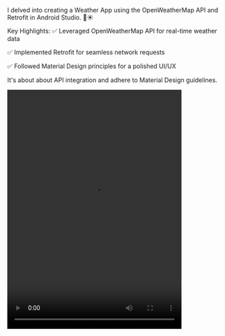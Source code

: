 I delved into creating a Weather App using the OpenWeatherMap API and Retrofit in Android Studio. 📱☀️

Key Highlights:
✅ Leveraged OpenWeatherMap API for real-time weather data

✅ Implemented Retrofit for seamless network requests

✅ Followed Material Design principles for a polished UI/UX

It's about about API integration and adhere to Material Design guidelines. 

<video src="https://github.com/sanjuray/Weather/assets/94555333/7005dfc9-f5b2-4772-a3d7-af7a38226da9" height=550 width=400/>

